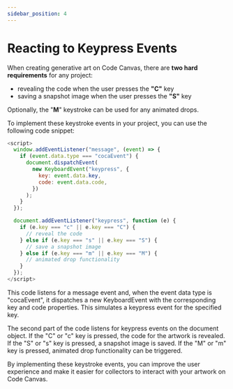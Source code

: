 ```yaml
---
sidebar_position: 4
---
```


# Reacting to Keypress Events

When creating generative art on Code Canvas, there are **two hard requirements** for any project: 
- revealing the code when the user presses the **"C"** key
- saving a snapshot image when the user presses the **"S"** key 
 
Optionally, the "**M**" keystroke can be used for any animated drops.

To implement these keystroke events in your project, you can use the following code snippet:

```javascript
<script>
  window.addEventListener("message", (event) => {
    if (event.data.type === "cocaEvent") {
      document.dispatchEvent(
        new KeyboardEvent("keypress", {
          key: event.data.key,
          code: event.data.code,
        })
      );
    }
  });

  document.addEventListener("keypress", function (e) {
    if (e.key === "c" || e.key === "C") {
      // reveal the code
    } else if (e.key === "s" || e.key === "S") {
      // save a snapshot image
    } else if (e.key === "m" || e.key === "M") {
      // animated drop functionality
    }
  });
</script>

```

This code listens for a message event and, when the event data type is "cocaEvent", it dispatches a new KeyboardEvent with the corresponding key and code properties. This simulates a keypress event for the specified key.

The second part of the code listens for keypress events on the document object. 
If the "C" or "c" key is pressed, the code for the artwork is revealed. If the "S" or "s" key is pressed, a snapshot image is saved.
If the "M" or "m" key is pressed, animated drop functionality can be triggered.

By implementing these keystroke events, you can improve the user experience and make it easier for collectors to interact with your artwork on Code Canvas.
